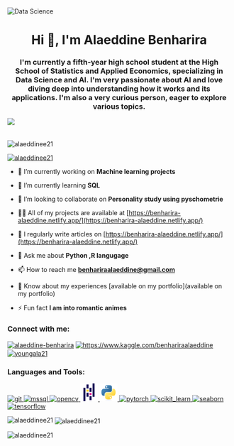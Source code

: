 <img align="center" alt="Data Science" width="1000" height="200" src="https://media.licdn.com/dms/image/C4D12AQESj72-s5gEKg/article-cover_image-shrink_600_2000/0/1626753867110?e=2147483647&v=beta&t=Kf7YAuwZtyCGYLNch-Mgc5eOC-7h7uL_dnBAIgsAFRQ">
<h1 align="center">Hi 👋, I'm Alaeddine Benharira</h1>
<h3 align="center">I'm currently a fifth-year high school student at the High School of Statistics and Applied Economics, specializing in Data Science and AI. I'm very passionate about AI and love diving deep into understanding how it works and its applications. I'm also a very curious person, eager to explore various topics.</h3>
<img src="https://user-images.githubusercontent.com/74038190/212749447-bfb7e725-6987-49d9-ae85-2015e3e7cc41.gif" width="500">
<br><br>
<p align="left"> <img src="https://komarev.com/ghpvc/?username=alaeddinee21&label=Profile%20views&color=0e75b6&style=flat" alt="alaeddinee21" /> </p>

<p align="left"> <a href="https://github.com/ryo-ma/github-profile-trophy"><img src="https://github-profile-trophy.vercel.app/?username=alaeddinee21" alt="alaeddinee21" /></a> </p>

- 🔭 I’m currently working on **Machine learning projects**

- 🌱 I’m currently learning **SQL**

- 👯 I’m looking to collaborate on **Personality study using pyschometrie**

- 👨‍💻 All of my projects are available at [https://benharira-alaeddine.netlify.app/](https://benharira-alaeddine.netlify.app/)

- 📝 I regularly write articles on [https://benharira-alaeddine.netlify.app/](https://benharira-alaeddine.netlify.app/)

- 💬 Ask me about **Python ,R langugage**

- 📫 How to reach me **benhariraalaeddine@gmail.com**

- 📄 Know about my experiences [available on my portfolio](available on my portfolio)

- ⚡ Fun fact **I am into romantic animes**

<h3 align="left">Connect with me:</h3>
<p align="left">
<a href="https://linkedin.com/in/alaeddine-benharira" target="blank"><img align="center" src="https://raw.githubusercontent.com/rahuldkjain/github-profile-readme-generator/master/src/images/icons/Social/linked-in-alt.svg" alt="alaeddine-benharira" height="30" width="40" /></a>
<a href="https://kaggle.com/https://www.kaggle.com/benhariraalaeddine" target="blank"><img align="center" src="https://raw.githubusercontent.com/rahuldkjain/github-profile-readme-generator/master/src/images/icons/Social/kaggle.svg" alt="https://www.kaggle.com/benhariraalaeddine" height="30" width="40" /></a>
<a href="https://instagram.com/youngala21" target="blank"><img align="center" src="https://raw.githubusercontent.com/rahuldkjain/github-profile-readme-generator/master/src/images/icons/Social/instagram.svg" alt="youngala21" height="30" width="40" /></a>
</p>

<h3 align="left">Languages and Tools:</h3>
<p align="left"> <a href="https://git-scm.com/" target="_blank" rel="noreferrer"> <img src="https://www.vectorlogo.zone/logos/git-scm/git-scm-icon.svg" alt="git" width="40" height="40"/> </a> <a href="https://www.microsoft.com/en-us/sql-server" target="_blank" rel="noreferrer"> <img src="https://www.svgrepo.com/show/303229/microsoft-sql-server-logo.svg" alt="mssql" width="40" height="40"/> </a> <a href="https://opencv.org/" target="_blank" rel="noreferrer"> <img src="https://www.vectorlogo.zone/logos/opencv/opencv-icon.svg" alt="opencv" width="40" height="40"/> </a> <a href="https://pandas.pydata.org/" target="_blank" rel="noreferrer"> <img src="https://raw.githubusercontent.com/devicons/devicon/2ae2a900d2f041da66e950e4d48052658d850630/icons/pandas/pandas-original.svg" alt="pandas" width="40" height="40"/> </a> <a href="https://www.python.org" target="_blank" rel="noreferrer"> <img src="https://raw.githubusercontent.com/devicons/devicon/master/icons/python/python-original.svg" alt="python" width="40" height="40"/> </a> <a href="https://pytorch.org/" target="_blank" rel="noreferrer"> <img src="https://www.vectorlogo.zone/logos/pytorch/pytorch-icon.svg" alt="pytorch" width="40" height="40"/> </a> <a href="https://scikit-learn.org/" target="_blank" rel="noreferrer"> <img src="https://upload.wikimedia.org/wikipedia/commons/0/05/Scikit_learn_logo_small.svg" alt="scikit_learn" width="40" height="40"/> </a> <a href="https://seaborn.pydata.org/" target="_blank" rel="noreferrer"> <img src="https://seaborn.pydata.org/_images/logo-mark-lightbg.svg" alt="seaborn" width="40" height="40"/> </a> <a href="https://www.tensorflow.org" target="_blank" rel="noreferrer"> <img src="https://www.vectorlogo.zone/logos/tensorflow/tensorflow-icon.svg" alt="tensorflow" width="40" height="40"/> </a> </p>

<p><img align="left" src="https://github-readme-stats.vercel.app/api/top-langs?username=alaeddinee21&show_icons=true&locale=en&layout=compact" alt="alaeddinee21" /></p>

<p>&nbsp;<img align="center" src="https://github-readme-stats.vercel.app/api?username=alaeddinee21&show_icons=true&locale=en" alt="alaeddinee21" /></p>

<p><img align="center" src="https://github-readme-streak-stats.herokuapp.com/?user=alaeddinee21&" alt="alaeddinee21" /></p>
